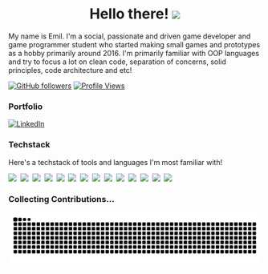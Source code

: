 <div align="center">
  <h1>
    Hello there! <img src="https://media.giphy.com/media/hvRJCLFzcasrR4ia7z/giphy.gif" width="30px"/>
  </h1>
</div>

My name is Emil. I'm a social, passionate and driven game developer and game programmer student who started making small games and prototypes as a hobby primarily around 2016. I'm primarily familiar with OOP languages and try to focus a lot on clean code, separation of concerns, solid principles, code architecture and etc!

<div align="left">
  
  [![GitHub followers](https://img.shields.io/github/followers/Dev-Luteus?label=Follow&style=social)](https://github.com/Dev-Luteus)
  [![Profile Views](https://komarev.com/ghpvc/?username=Dev-Luteus&color=brightgreen)](https://github.com/Dev-Luteus)
</div>

### Portfolio
[![LinkedIn](https://img.shields.io/badge/linkedin-%230077B5.svg?style=for-the-badge&logo=linkedin&logoColor=white)](https://www.linkedin.com/in/emil-m-661824164/)

### Techstack  
Here's a techstack of tools and languages I'm most familiar with! 
<p align="left">
  <img src="https://img.shields.io/badge/C-00599C?style=flat-square&logo=c&logoColor=white" height="30" />&nbsp;
  <img src="https://img.shields.io/badge/C%23-239120?style=flat-square&logo=c-sharp&logoColor=white" height="30" />&nbsp;
  <img src="https://img.shields.io/badge/C%2B%2B-00599C?style=flat-square&logo=c%2B%2B&logoColor=white" height="30" />&nbsp;
  <img src="https://img.shields.io/badge/GitHub-181717?style=flat-square&logo=github&logoColor=white" height="30" />&nbsp;
  <img src="https://img.shields.io/badge/Godot-478CBF?style=flat-square&logo=godot&logoColor=white" height="30" />&nbsp;
  <img src="https://img.shields.io/badge/Java-007396?style=flat-square&logo=openjdk&logoColor=white" height="30" />&nbsp;
  <img src="https://img.shields.io/badge/JavaScript-F7DF1E?style=flat-square&logo=javascript&logoColor=black" height="30" />&nbsp;
  <img src="https://img.shields.io/badge/JetBrains%20CLion-000000?style=flat-square&logo=jetbrains&logoColor=white" height="30" />&nbsp;
  <img src="https://img.shields.io/badge/JetBrains%20Rider-000000?style=flat-square&logo=jetbrains&logoColor=white" height="30" />&nbsp;
  <img src="https://img.shields.io/badge/Raylib-33BBFF?style=flat-square&logo=raylib&logoColor=white" height="30" />&nbsp;
  <img src="https://img.shields.io/badge/Ren'Py-7F37C1?style=flat-square&logo=renpy&logoColor=white" height="30" />&nbsp;
  <img src="https://img.shields.io/badge/Tiled-5D4037?style=flat-square&logo=tiled&logoColor=white" height="30" />&nbsp;
  <img src="https://img.shields.io/badge/Twine%20Engine-FF63A5?style=flat-square&logo=twine&logoColor=white" height="30" />&nbsp;
  <img src="https://img.shields.io/badge/Unity-000000?style=flat-square&logo=unity&logoColor=white" height="30" />
</p>

<!--
### Stats
<div align="center">
  <img height="180em" src="https://github-readme-stats.vercel.app/api?username=Dev-Luteus&show_icons=true&theme=radical&include_all_commits=true&count_private=true"/>
  <img height="180em" src="https://github-readme-stats.vercel.app/api/top-langs/?username=Dev-Luteus&layout=compact&langs_count=7&theme=radical"/>
</div>
-->

### Collecting Contributions...
<div align="center">
  <picture>
    <source media="(prefers-color-scheme: dark)" srcset="https://raw.githubusercontent.com/Dev-Luteus/Dev-Luteus/output/github-contribution-grid-snake-dark.svg">
    <source media="(prefers-color-scheme: light)" srcset="https://raw.githubusercontent.com/Dev-Luteus/Dev-Luteus/output/github-contribution-grid-snake.svg">
    <img alt="github contribution grid snake animation" src="https://raw.githubusercontent.com/Dev-Luteus/Dev-Luteus/output/github-contribution-grid-snake.svg">
  </picture>
</div>

<!--
**Dev-Luteus/Dev-Luteus** is a ✨ _special_ ✨ repository because its `README.md` (this file) appears on your GitHub profile.

Here are some ideas to get you started:

- 🔭 I'm currently working on ...
- 🌱 I'm currently learning ...
- 👯 I'm looking to collaborate on ...
- 🤔 I'm looking for help with ...
- 💬 Ask me about ...
- 📫 How to reach me: ...
- 😄 Pronouns: ...
- ⚡ Fun fact: ...
-->
